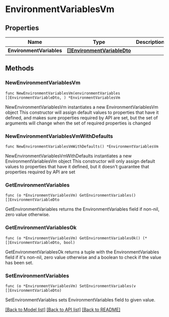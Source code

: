 # EnvironmentVariablesVm

## Properties

Name | Type | Description | Notes
------------ | ------------- | ------------- | -------------
**EnvironmentVariables** | [**[]EnvironmentVariableDto**](EnvironmentVariableDto.md) |  | 

## Methods

### NewEnvironmentVariablesVm

`func NewEnvironmentVariablesVm(environmentVariables []EnvironmentVariableDto, ) *EnvironmentVariablesVm`

NewEnvironmentVariablesVm instantiates a new EnvironmentVariablesVm object
This constructor will assign default values to properties that have it defined,
and makes sure properties required by API are set, but the set of arguments
will change when the set of required properties is changed

### NewEnvironmentVariablesVmWithDefaults

`func NewEnvironmentVariablesVmWithDefaults() *EnvironmentVariablesVm`

NewEnvironmentVariablesVmWithDefaults instantiates a new EnvironmentVariablesVm object
This constructor will only assign default values to properties that have it defined,
but it doesn't guarantee that properties required by API are set

### GetEnvironmentVariables

`func (o *EnvironmentVariablesVm) GetEnvironmentVariables() []EnvironmentVariableDto`

GetEnvironmentVariables returns the EnvironmentVariables field if non-nil, zero value otherwise.

### GetEnvironmentVariablesOk

`func (o *EnvironmentVariablesVm) GetEnvironmentVariablesOk() (*[]EnvironmentVariableDto, bool)`

GetEnvironmentVariablesOk returns a tuple with the EnvironmentVariables field if it's non-nil, zero value otherwise
and a boolean to check if the value has been set.

### SetEnvironmentVariables

`func (o *EnvironmentVariablesVm) SetEnvironmentVariables(v []EnvironmentVariableDto)`

SetEnvironmentVariables sets EnvironmentVariables field to given value.



[[Back to Model list]](../README.md#documentation-for-models) [[Back to API list]](../README.md#documentation-for-api-endpoints) [[Back to README]](../README.md)


